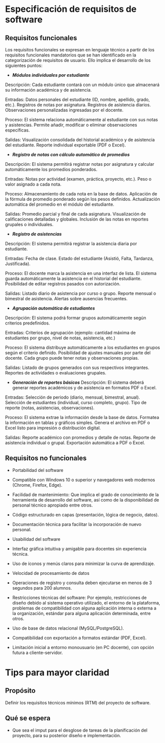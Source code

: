 # Especificación de requisitos de software

## Requisitos funcionales
Los requisitos funcionales se expresan en lenguaje técnico a partir de los requisitos funcionales mandatorios que se han identificado en la categorización de requisitos de usuario.
Ello implica el desarrollo de los siguientes puntos:
  
- ***Módulos individuales por estudiante***

Descripción: Cada estudiante contará con un módulo único que almacenará su información académica y de asistencia.

Entradas:
Datos personales del estudiante (ID, nombre, apellido, grado, etc.).
Registros de notas por asignatura.
Registros de asistencia diarios.
Observaciones personalizadas ingresadas por el docente.

Proceso:
El sistema relaciona automáticamente al estudiante con sus notas y asistencias.
Permite añadir, modificar o eliminar observaciones específicas.

Salidas:
Visualización consolidada del historial académico y de asistencia del estudiante.
Reporte individual exportable (PDF o Excel).

- ***Registro de notas con cálculo automático de promedios***
  
Descripción: El sistema permitirá registrar notas por asignatura y calcular automáticamente los promedios ponderados.

Entradas:
Notas por actividad (examen, práctica, proyecto, etc.).
Peso o valor asignado a cada nota.

Proceso:
Almacenamiento de cada nota en la base de datos.
Aplicación de la fórmula de promedio ponderado según los pesos definidos.
Actualización automática del promedio en el módulo del estudiante.

Salidas:
Promedio parcial y final de cada asignatura.
Visualización de calificaciones detalladas y globales.
Inclusión de las notas en reportes grupales o individuales.

- ***Registro de asistencias***
  
Descripción: El sistema permitirá registrar la asistencia diaria por estudiante.

Entradas:
Fecha de clase.
Estado del estudiante (Asistió, Falta, Tardanza, Justificada).

Proceso:
El docente marca la asistencia en una interfaz de lista.
El sistema guarda automáticamente la asistencia en el historial del estudiante.
Posibilidad de editar registros pasados con autorización.

Salidas:
Listado diario de asistencia por curso o grupo.
Reporte mensual o bimestral de asistencia.
Alertas sobre ausencias frecuentes.

- ***Agrupación automática de estudiantes***

Descripción: El sistema podrá formar grupos automáticamente según criterios predefinidos.

Entradas:
Criterios de agrupación (ejemplo: cantidad máxima de estudiantes por grupo, nivel de notas, asistencia, etc.)

Proceso:
El sistema distribuye automáticamente a los estudiantes en grupos según el criterio definido.
Posibilidad de ajustes manuales por parte del docente.
Cada grupo puede tener notas y observaciones propias.

Salidas:
Listado de grupos generados con sus respectivos integrantes.
Reportes de actividades o evaluaciones grupales.

- ***Generación de reportes básicos***
Descripción: El sistema deberá generar reportes académicos y de asistencia en formatos PDF o Excel.

Entradas:
Selección de periodo (diario, mensual, bimestral, anual).
Selección de estudiantes (individual, curso completo, grupo).
Tipo de reporte (notas, asistencias, observaciones).

Proceso:
El sistema extrae la información desde la base de datos.
Formatea la información en tablas y gráficos simples.
Genera el archivo en PDF o Excel listo para impresión o distribución digital.

Salidas:
Reporte académico con promedios y detalle de notas.
Reporte de asistencia individual o grupal.
Exportación automática a PDF o Excel.

  
## Requisitos no funcionales
- Portabilidad del software

- Compatible con Windows 10 o superior y navegadores web modernos (Chrome, Firefox, Edge).
  
- Facilidad de mantenimiento: Que implica el grado de conocimiento de la herramienta de desarrollo del software, así como de la disponibilidad de personal técnico apropiado entre otros.

- Código estructurado en capas (presentación, lógica de negocio, datos).
  
- Documentación técnica para facilitar la incorporación de nuevo personal.
  
- Usabilidad del software

- Interfaz gráfica intuitiva y amigable para docentes sin experiencia técnica.
  
- Uso de íconos y menús claros para minimizar la curva de aprendizaje.
  
- Velocidad de procesamiento de datos

- Operaciones de registro y consulta deben ejecutarse en menos de 3 segundos para 200 alumnos.
  
- Restricciones técnicas del software: Por ejemplo, restricciones de diseño debido al sistema operativo utilizado, el entorno de la plataforma, problemas de compatibilidad con alguna aplicación interna o
  externa a la organización, estándar para alguna aplicación determinada, entre otros.
  
- Uso de base de datos relacional (MySQL/PostgreSQL).

- Compatibilidad con exportación a formatos estándar (PDF, Excel).

- Limitación inicial a entorno monousuario (en PC docente), con opción futura a cliente-servidor.


# Tips para mayor claridad
## Propósito
Definir los requisitos técnicos mínimos (RTM) del proyecto de software.

## Qué se espera
- Que sea el imput para el desglose de tareas de la planificación del proyecto, para su posterior diseño e implementación.
